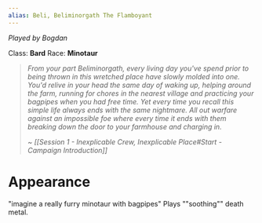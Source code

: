 ```yaml
---
alias: Beli, Beliminorgath The Flamboyant
---
```


*Played by Bogdan*

Class: **Bard**
Race: **Minotaur**

> *From your part Beliminorgath, every living day you've spend prior to being thrown in this wretched place have slowly molded into one. You'd relive in your head the same day of waking up, helping around the farm, running for chores in the nearest village and practicing your bagpipes when you had free time.*
> *Yet every time you recall this simple life always ends with the same nightmare. All out warfare against an impossible foe where every time it ends with them breaking down the door to your farmhouse and charging in.*
> 
> *~ [[Session 1 - Inexplicable Crew, Inexplicable Place#Start - Campaign Introduction]]*

# Appearance

"imagine a really furry minotaur with bagpipes"
Plays ""soothing"" death metal.
